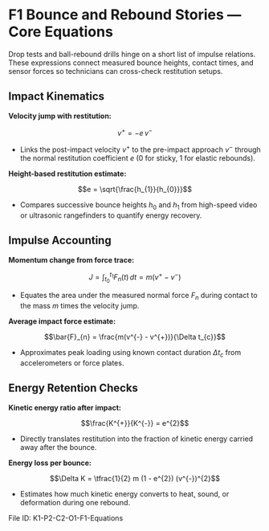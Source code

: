 # F1 Bounce and Rebound Stories — Core Equations

Drop tests and ball-rebound drills hinge on a short list of impulse relations. These expressions connect measured bounce heights, contact times, and sensor forces so technicians can cross-check restitution setups.

## Impact Kinematics
**Velocity jump with restitution:**

$$v^{+} = - e\, v^{-}$$

- Links the post-impact velocity $v^{+}$ to the pre-impact approach $v^{-}$ through the normal restitution coefficient $e$ (0 for sticky, 1 for elastic rebounds).

**Height-based restitution estimate:**

$$e = \sqrt{\frac{h_{1}}{h_{0}}}$$

- Compares successive bounce heights $h_{0}$ and $h_{1}$ from high-speed video or ultrasonic rangefinders to quantify energy recovery.

## Impulse Accounting
**Momentum change from force trace:**

$$J = \int_{t_{0}}^{t_{1}} F_{n}(t)\, dt = m(v^{+} - v^{-})$$

- Equates the area under the measured normal force $F_{n}$ during contact to the mass $m$ times the velocity jump.

**Average impact force estimate:**

$$\bar{F}_{n} = \frac{m(v^{-} - v^{+})}{\Delta t_{c}}$$

- Approximates peak loading using known contact duration $\Delta t_{c}$ from accelerometers or force plates.

## Energy Retention Checks
**Kinetic energy ratio after impact:**

$$\frac{K^{+}}{K^{-}} = e^{2}$$

- Directly translates restitution into the fraction of kinetic energy carried away after the bounce.

**Energy loss per bounce:**

$$\Delta K = \tfrac{1}{2} m (1 - e^{2}) (v^{-})^{2}$$

- Estimates how much kinetic energy converts to heat, sound, or deformation during one rebound.

File ID: K1-P2-C2-O1-F1-Equations
